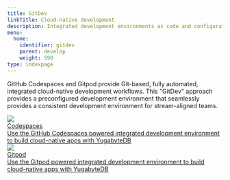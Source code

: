 ```yaml
---
title: GitDev
linkTitle: Cloud-native development
description: Integrated development environments as code and configuration
menu:
  home:
    identifier: gitdev
    parent: develop
    weight: 590
type: indexpage
---
```


GitHub Codespaces and Gitpod provide Git-based, fully automated, integrated cloud-native development workflows. This "GitDev" approach provides a preconfigured development environment that seamlessly provides a consistent development environment for stream-aligned teams.

<div class="row">
  <div class="col-12 col-md-6 col-lg-12 col-xl-6">
    <a class="section-link icon-offset" href="codespaces/">
      <div class="head">
        <img class="icon" src="/images/develop/gitdev/codespace/codespace.png" aria-hidden="true" />
      <div class="title">Codespaces</div>
      </div>
      <div class="body">
        Use the GitHub Codespaces powered integrated development environment to build cloud-native apps with YugabyteDB
      </div>
    </a>
  </div>

  <div class="col-12 col-md-6 col-lg-12 col-xl-6">
    <a class="section-link icon-offset" href="gitpod/">
      <div class="head">
        <img class="icon" src="/images/develop/gitdev/gitpod/gitpod.png" aria-hidden="true" />
      <div class="title">Gitpod</div>
      </div>
      <div class="body">
        Use the Gitpod powered integrated development environment to build cloud-native apps with YugabyteDB
      </div>
    </a>
  </div>
</div>
